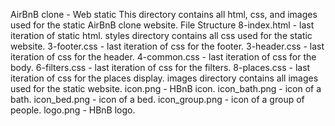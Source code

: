 AirBnB clone - Web static
This directory contains all html, css, and images used for the static AirBnB clone website.
File Structure
8-index.html - last iteration of static html.
styles directory contains all css used for the static website.
3-footer.css - last iteration of css for the footer.
3-header.css - last iteration of css for the header.
4-common.css - last iteration of css for the body.
6-filters.css - last iteration of css for the filters.
8-places.css - last iteration of css for the places display.
images directory contains all images used for the static website.
icon.png - HBnB icon.
icon_bath.png - icon of a bath.
icon_bed.png - icon of a bed.
icon_group.png - icon of a group of people.
logo.png - HBnB logo.
